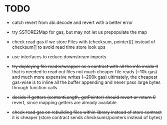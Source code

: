# TODO

- catch revert from abi.decode and revert with a better error
- try SSTORE2Map for gas, but may not let us prepopulate the map
- check read gas if we store Files with (checksum, pointer)[] instead of checksum[] to avoid read time store look ups
- use interfaces to reduce downstream imports

- ~~try deploying file reader/wrapper as a contract with all the info inside it that is needed to read out files~~
  not much cheaper file reads (~10k gas) and much more expensive writes (~200k gas)
  ultimately, the cheapest gas-wise is to inline all the buffer appending and never pass large bytes through function calls

- ~~decide if getters (contentLength, getPointer) should revert or return 0~~
  revert, since mapping getters are already available
- ~~check read gas on rebuilding files within library instead of store contract~~
  it is cheaper (store contract sends checksums/pointers instead of bytes)

